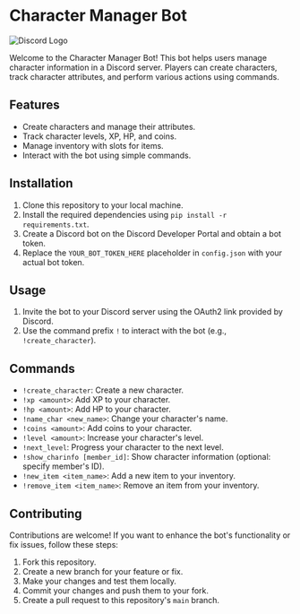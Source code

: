 # Character Manager Bot

![Discord Logo](https://discord.com/assets/fc0b01fe10a0b8c602fb0106d8189d9b.png)

Welcome to the Character Manager Bot! This bot helps users manage character information in a Discord server. Players can create characters, track character attributes, and perform various actions using commands.

## Features

- Create characters and manage their attributes.
- Track character levels, XP, HP, and coins.
- Manage inventory with slots for items.
- Interact with the bot using simple commands.

## Installation

1. Clone this repository to your local machine.
2. Install the required dependencies using `pip install -r requirements.txt`.
3. Create a Discord bot on the Discord Developer Portal and obtain a bot token.
4. Replace the `YOUR_BOT_TOKEN_HERE` placeholder in `config.json` with your actual bot token.

## Usage

1. Invite the bot to your Discord server using the OAuth2 link provided by Discord.
2. Use the command prefix `!` to interact with the bot (e.g., `!create_character`).

## Commands

- `!create_character`: Create a new character.
- `!xp <amount>`: Add XP to your character.
- `!hp <amount>`: Add HP to your character.
- `!name_char <new_name>`: Change your character's name.
- `!coins <amount>`: Add coins to your character.
- `!level <amount>`: Increase your character's level.
- `!next_level`: Progress your character to the next level.
- `!show_charinfo [member_id]`: Show character information (optional: specify member's ID).
- `!new_item <item_name>`: Add a new item to your inventory.
- `!remove_item <item_name>`: Remove an item from your inventory.

## Contributing

Contributions are welcome! If you want to enhance the bot's functionality or fix issues, follow these steps:

1. Fork this repository.
2. Create a new branch for your feature or fix.
3. Make your changes and test them locally.
4. Commit your changes and push them to your fork.
5. Create a pull request to this repository's `main` branch.
